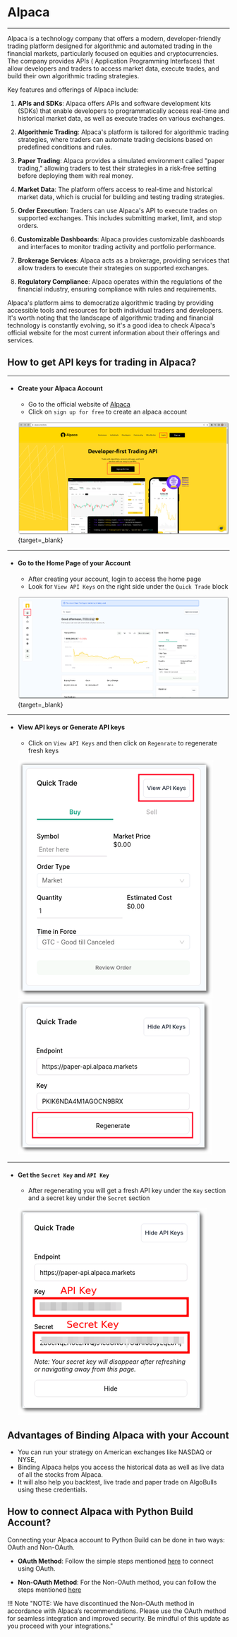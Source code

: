 # Alpaca

---

Alpaca is a technology company that offers a modern, developer-friendly trading platform designed for algorithmic and automated trading in the financial markets, particularly focused on equities and cryptocurrencies. The company provides APIs (
Application Programming Interfaces) that allow developers and traders to access market data, execute trades, and build their own algorithmic trading strategies.

Key features and offerings of Alpaca include:

1. **APIs and SDKs**: Alpaca offers APIs and software development kits (SDKs) that enable developers to programmatically access real-time and historical market data, as well as execute trades on various exchanges.

2. **Algorithmic Trading**: Alpaca's platform is tailored for algorithmic trading strategies, where traders can automate trading decisions based on predefined conditions and rules.

3. **Paper Trading**: Alpaca provides a simulated environment called "paper trading," allowing traders to test their strategies in a risk-free setting before deploying them with real money.

4. **Market Data**: The platform offers access to real-time and historical market data, which is crucial for building and testing trading strategies.

5. **Order Execution**: Traders can use Alpaca's API to execute trades on supported exchanges. This includes submitting market, limit, and stop orders.

6. **Customizable Dashboards**: Alpaca provides customizable dashboards and interfaces to monitor trading activity and portfolio performance.

7. **Brokerage Services**: Alpaca acts as a brokerage, providing services that allow traders to execute their strategies on supported exchanges.

8. **Regulatory Compliance**: Alpaca operates within the regulations of the financial industry, ensuring compliance with rules and requirements.

Alpaca's platform aims to democratize algorithmic trading by providing accessible tools and resources for both individual traders and developers. It's worth noting that the landscape of algorithmic trading and financial technology is constantly
evolving, so it's a good idea to check Alpaca's official website for the most current information about their offerings and services.

## How to get API keys for trading in Alpaca?

---

- #### Create your Alpaca Account
    - Go to the official website of [Alpaca](https://alpaca.markets/)
    - Click on `sign up for free` to create an alpaca account

  [![main page](../imgs/alpaca_main_page.png)](https://alpaca.markets/){target=_blank}

---

- #### Go to the Home Page of your Account
    - After creating your account, login to access the home page
    - Look for `View API Keys` on the right side under the `Quick Trade` block

  [![img.png](../imgs/alpaca_account_home.png)](https://app.alpaca.markets/paper/dashboard/overview){target=_blank}

---

- #### View API keys or Generate API keys
    - Click on `View API Keys` and then click on `Regenrate` to regenerate fresh keys

  ![img.png](../imgs/alpaca_view_api_keys.png)
  ![img.png](../imgs/alpaca_regenerate_api_keys.png)

---

- #### Get the `Secret Key` and `API Key`
    - After regenerating you will get a fresh API key under the `Key` section and a secret key under the `Secret` section

  ![img.png](../imgs/python_build_alpaca_keys_1.png)

## Advantages of Binding Alpaca with your Account

- You can run your strategy on American exchanges like NASDAQ or NYSE,
- Binding Alpaca helps you access the historical data as well as live data of all the stocks from Alpaca.
- It will also help you backtest, live trade and paper trade on AlgoBulls using these credentials.

## How to connect Alpaca with Python Build Account?

Connecting your Alpaca account to Python Build can be done in two ways: OAuth and Non-OAuth.

- **OAuth Method**:
  Follow the simple steps mentioned [here](./connecting_alpaca.md) to connect using OAuth.

- **Non-OAuth Method**:
  For the Non-OAuth method, you can follow the steps mentioned [here](./non_auth_alpaca.md)

!!! Note "NOTE: We have discontinued the Non-OAuth method in accordance with Alpaca’s recommendations. Please use the OAuth method for seamless integration and improved security. Be mindful of this update as you proceed with your integrations."
  
